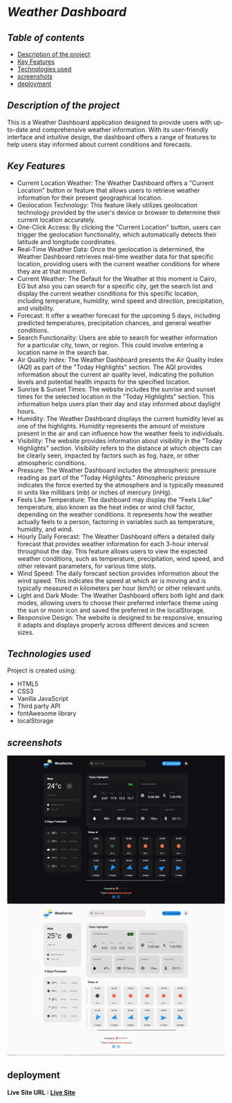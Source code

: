 # **_Weather Dashboard_**

## **_Table of contents_**
* [Description of the project](#description-of-the-project)
* [Key Features](#key-features)
* [Technologies used](#technologies-used)
* [screenshots](#screenshots)
* [deployment](#deployment)


## **_Description of the project_**
This is a Weather Dashboard application designed to provide users with up-to-date and comprehensive weather information. With its user-friendly interface and intuitive design, the dashboard offers a range of features to help users stay informed about current conditions and forecasts.

## **_Key Features_**
* Current Location Weather: The Weather Dashboard offers a "Current Location" button or feature that allows users to retrieve weather information for their present geographical location.
* Geolocation Technology: This feature likely utilizes geolocation technology provided by the user's device or browser to determine their current location accurately.
* One-Click Access: By clicking the "Current Location" button, users can trigger the geolocation functionality, which automatically detects their latitude and longitude coordinates.
* Real-Time Weather Data: Once the geolocation is determined, the Weather Dashboard retrieves real-time weather data for that specific location, providing users with the current weather conditions for where they are at that moment.
* Current Weather: The Default for the Weather at this moment is Cairo, EG but also you can search for a specific city, get the search list and display the current weather conditions for this specific location, including temperature, humidity, wind speed and direction, precipitation, and visibility.
* Forecast: It offer a weather forecast for the upcoming 5 days, including predicted temperatures, precipitation chances, and general weather conditions.
* Search Functionality: Users are able to search for weather information for a particular city, town, or region. This could involve entering a location name in the search bar.
* Air Quality Index: The Weather Dashboard presents the Air Quality Index (AQI) as part of the "Today Highlights" section. The AQI provides information about the current air quality level, indicating the pollution levels and potential health impacts for the specified location.
* Sunrise & Sunset Times: The website includes the sunrise and sunset times for the selected location in the "Today Highlights" section. This information helps users plan their day and stay informed about daylight hours.
* Humidity: The Weather Dashboard displays the current humidity level as one of the highlights. Humidity represents the amount of moisture present in the air and can influence how the weather feels to individuals.
* Visibility: The website provides information about visibility in the "Today Highlights" section. Visibility refers to the distance at which objects can be clearly seen, impacted by factors such as fog, haze, or other atmospheric conditions.
* Pressure: The Weather Dashboard includes the atmospheric pressure reading as part of the "Today Highlights." Atmospheric pressure indicates the force exerted by the atmosphere and is typically measured in units like millibars (mb) or inches of mercury (inHg).
* Feels Like Temperature: The dashboard may display the "Feels Like" temperature, also known as the heat index or wind chill factor, depending on the weather conditions. It represents how the weather actually feels to a person, factoring in variables such as temperature, humidity, and wind.
* Hourly Daily Forecast: The Weather Dashboard offers a detailed daily forecast that provides weather information for each 3-hour interval throughout the day. This feature allows users to view the expected weather conditions, such as temperature, precipitation, wind speed, and other relevant parameters, for various time slots.
* Wind Speed: The daily forecast section provides information about the wind speed. This indicates the speed at which air is moving and is typically measured in kilometers per hour (km/h) or other relevant units.
* Light and Dark Mode: The Weather Dashboard offers both light and dark modes, allowing users to choose their preferred interface theme using the sun or moon icon and saved the preferred in the localStorage.
* Responsive Design: The website is designed to be responsive, ensuring it adapts and displays properly across different devices and screen sizes.

## **_Technologies used_**
Project is created using:
* HTML5
* CSS3
* Vanilla JavaScript
* Third party API
* fontAwesome library
* localStorage

## **_screenshots_**
![Dark Screenshot](images/Dark-ScreenShot.jpg)
![Light Screenshot](images/light-ScreenShot.jpg)


## **deployment**
#### Live Site URL : <a href="https://abdelrahmanalsayed.github.io/Weather-Dashboard/" target="_blank">Live Site<a>



